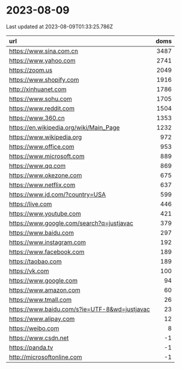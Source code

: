 # 2023-08-09

<!-- BEGIN -->
Last updated at 2023-08-09T01:33:25.786Z

url | doms
:- | -:
https://www.sina.com.cn | 3487
https://www.yahoo.com | 2741
https://zoom.us | 2049
https://www.shopify.com | 1916
http://xinhuanet.com | 1786
https://www.sohu.com | 1705
https://www.reddit.com | 1504
https://www.360.cn | 1353
https://en.wikipedia.org/wiki/Main_Page | 1232
https://www.wikipedia.org | 972
https://www.office.com | 953
https://www.microsoft.com | 889
https://www.qq.com | 869
https://www.okezone.com | 675
https://www.netflix.com | 637
https://www.jd.com/?country=USA | 599
https://live.com | 446
https://www.youtube.com | 421
https://www.google.com/search?q=justjavac | 379
https://www.baidu.com | 297
https://www.instagram.com | 192
https://www.facebook.com | 189
https://taobao.com | 189
https://vk.com | 100
https://www.google.com | 94
https://www.amazon.com | 60
https://www.tmall.com | 26
https://www.baidu.com/s?ie=UTF-8&wd=justjavac | 23
https://www.alipay.com | 12
https://weibo.com | 8
https://www.csdn.net | -1
https://panda.tv | -1
http://microsoftonline.com | -1
<!-- END -->
